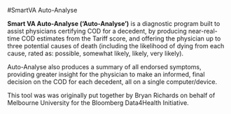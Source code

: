 #SmartVA Auto-Analyse

**Smart VA Auto-Analyse (‘Auto-Analyse’)** is a diagnostic program built to assist physicians certifying COD for a decedent, by producing near-real-time COD estimates from the Tariff score, and offering the physician up to three potential causes of death (including the likelihood of dying from each cause, rated as: possible, somewhat likely, likely, very likely). 

Auto-Analyse also produces a summary of all endorsed symptoms, providing greater insight for the physician to make an informed, final decision on the COD for each decedent, all on a single computer/device.

This tool was was originally put together by Bryan Richards on behalf of Melbourne University for the Bloomberg Data4Health Initiative.